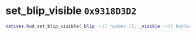 # set_blip_visible `0x9318D3D2`

```lua
natives.hud.set_blip_visible(_blip --[[ number ]], _visible --[[ boolean ]])
```